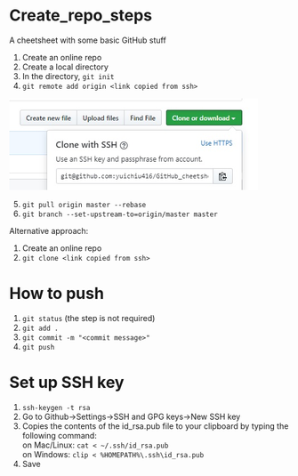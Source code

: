 # Create_repo_steps
A cheetsheet with some basic GitHub stuff

1. Create an online repo
2. Create a local directory
3. In the directory, ```git init```
4. ```git remote add origin <link copied from ssh>```


![SSH](./CloneWithSSH.jpg "Make sure it's SSH not link")


5. ```git pull origin master --rebase```
6. ```git branch --set-upstream-to=origin/master master```


Alternative approach:

1. Create an online repo
2. ```git clone <link copied from ssh>```

# How to push

1. ```git status``` (the step is not required)
2. ```git add .```
3. ```git commit -m "<commit message>"```
4. ```git push ```

# Set up SSH key
1. ```ssh-keygen -t rsa```
2. Go to Github->Settings->SSH and GPG keys->New SSH key
3. Copies the contents of the id_rsa.pub file to your clipboard by typing the following command: <br />
   on Mac/Linux: ```cat < ~/.ssh/id_rsa.pub```<br />
   on Windows: ```clip < %HOMEPATH%\.ssh\id_rsa.pub```<br />
 4. Save
